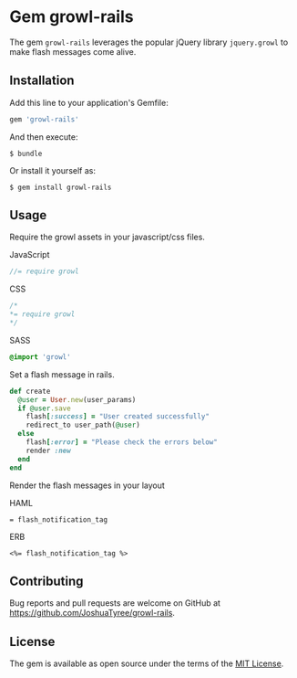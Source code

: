 # Gem growl-rails

The gem `growl-rails` leverages the popular jQuery library `jquery.growl` to make flash messages come alive.

## Installation

Add this line to your application's Gemfile:

```ruby
gem 'growl-rails'
```

And then execute:

    $ bundle

Or install it yourself as:

    $ gem install growl-rails

## Usage

Require the growl assets in your javascript/css files.

JavaScript
```javascript
//= require growl
```

CSS
```css
/*
*= require growl
*/
```

SASS
```sass
@import 'growl'
```


Set a flash message in rails.

```ruby
def create
  @user = User.new(user_params)
  if @user.save
    flash[:success] = "User created successfully"
    redirect_to user_path(@user)
  else
    flash[:error] = "Please check the errors below"
    render :new
  end
end
```

Render the flash messages in your layout

HAML
```haml
= flash_notification_tag
```

ERB
```erb
<%= flash_notification_tag %>
```

## Contributing

Bug reports and pull requests are welcome on GitHub at https://github.com/JoshuaTyree/growl-rails.


## License

The gem is available as open source under the terms of the [MIT License](http://opensource.org/licenses/MIT).
